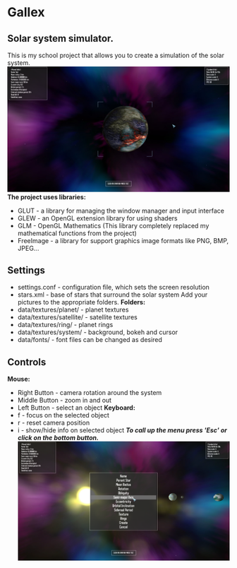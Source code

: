# Gallex
## Solar system simulator.
This is my school project that allows you to create a simulation of the solar system. 
![create planet menu](https://github.com/archylex/Gallex/blob/master/screenshots/2.png)
**The project uses libraries:**
* GLUT - a library for managing the window manager and input interface
* GLEW - an OpenGL extension library for using shaders
* GLM - OpenGL Mathematics (This library completely replaced my mathematical functions from the project)
* FreeImage - a library for support graphics image formats like PNG, BMP, JPEG...
## Settings
* settings.conf - configuration file, which sets the screen resolution
* stars.xml - base of stars that surround the solar system
Add your pictures to the appropriate folders.
**Folders:**
* data/textures/planet/ - planet textures
* data/textures/satellite/ - satellite textures
* data/textures/ring/ - planet rings
* data/textures/system/ - background, bokeh and cursor
* data/fonts/ - font files can be changed as desired
## Controls
**Mouse:**
* Right Button - camera rotation around the system
* Middle Button - zoom in and out
* Left Button - select an object
**Keyboard:**
* f - focus on the selected object
* r - reset camera position
* i - show/hide info on selected object
***To call up the menu press 'Esc' or click on the bottom button.***
![create planet menu](https://github.com/archylex/Gallex/blob/master/screenshots/3.png)
